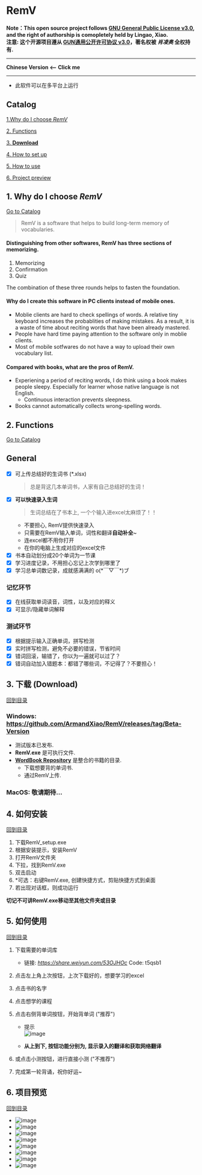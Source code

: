# RemV
**Note：This open source project follows [GNU General Public License v3.0](LICENSE), and the right of authorship is comopletely held by Lingao, Xiao.**  
**注意: 这个开源项目遵从 [GUN通用公开许可协议 v3.0](GUN通用公开许可协议)，著名权被 *肖凌奥* 全权持有.**
***
**Chinese Version <-- Click me**
***
- 此软件可以在多平台上运行
<div id="Catalog"></div>  

## Catalog
 

  [1.Why do I choose *RemV*](#First)  
  
  [2. Functions](#Second)  
  
  [3. **Download**](#Third)  
  
  [4. How to set up](#Fourth)  
  
  [5. How to use](#Fifth)  
  
  [6. Project preview](#Sixth)  
  
<div id="First"></div>  

## 1. Why do I choose *RemV*
[Go to Catalog](#Catalog)

> RemV is a software that helps to build long-term memory of vocabularies.
#### Distinguishing from other softwares, **RemV** has three sections of memorizing.
1. Memorizing
2. Confirmation
3. Quiz 

The combination of these three rounds helps to fasten the foundation.
#### Why do I create this software in PC clients instead of mobile ones.
- Moblie clients are hard to check spellings of words. A relative tiny keyboard 
increases the probablities of making mistakes. As a result, 
it is a waste of time about reciting words that have been already mastered.
- People have hard time paying attention to the software only in moblie clients.
- Most of mobile sotfwares do not have a way to upload their own vocabulary list.
#### Compared with books, what are the **pros** of RemV. 
- Experiening a period of reciting words, I do think using a book makes people sleepy. 
Especially for learner whose native language is not English.
  - Continuous interaction prevents sleepness.
- Books cannot automatically collects wrong-spelling words.

<div id="Second"></div>

## 2. Functions 

[Go to Catalog](#Catalog)

## General
- [x] 可上传总结好的生词书 (*.xlsx)
    > 总是背这几本单词书，人家有自己总结好的生词！
- [x] **可以快速录入生词**
    > 生词总结在了书本上, 一个个输入进excel太麻烦了！！
    - 不要担心, RemV提供快速录入
    - 只需要在RemV输入单词，词性和翻译**自动补全**~
    - 连excel都不用你打开
    - 在你的电脑上生成对应的excel文件
- [x] 书本自动划分成20个单词为一节课
- [x] 学习进度记录，不用担心忘记上次学到哪里了
- [x] 学习总单词数记录，成就感满满的 o(\*￣▽￣\*)ブ

### 记忆环节
- [x] 在线获取单词读音，词性，以及对应的释义
- [x] 可显示/隐藏单词解释

### 测试环节
- [x] 根据提示输入正确单词，拼写检测
- [x] 实时拼写检测，避免不必要的错误，节省时间
- [x] 错词回滚，输错了，你以为一遍就可以过了？
- [x] 错词自动加入错题本：都错了哪些词，不记得了？不要担心！  
<div id="Third"></div>  

## 3. 下载 (Download)  

[回到目录](#Catalog)

### Windows: https://github.com/ArmandXiao/RemV/releases/tag/Beta-Version
  - 测试版本已发布.
  - **RemV.exe** 是可执行文件.
  - **[WordBook Repository](#WordRepository)** 是整合的书籍的目录.
    - 下载想要背的单词书.  
    - 通过RemV上传.
### MacOS: 敬请期待...

<div id="Fourth"></div>  

## 4. 如何安装

[回到目录](#Catalog)  

1. 下载RemV_setup.exe
2. 根据安装提示，安装RemV
3. 打开RemV文件夹
4. 下拉，找到RemV.exe
5. 双击启动  
6. *可选：右键RemV.exe, 创建快捷方式，剪贴快捷方式到桌面 
7. 若出现对话框，则成功运行 

**切记不可讲RemV.exe移动至其他文件夹或目录**  

<div id="Fifth"></div>  

## 5. 如何使用  

[回到目录](#Catalog)  

<div id="WordRepository"></div>  

1. 下载需要的单词库
    - 链接: *https://share.weiyun.com/53OJHOc* Code: t5qsb1  
2. 点击左上角上次按钮，上次下载好的，想要学习的excel
3. 点击书的名字
4. 点击想学的课程
5. 点击右侧背单词按钮，开始背单词 ("推荐")
    - 提示  
    ![image](image/tip_1.jpg)  
    
    - **从上到下, 按钮功能分别为, 显示录入的翻译和获取网络翻译**  

6. 或点击小测按钮，进行直接小测 ("不推荐")  
7. 完成第一轮背诵，祝你好运~  

<div id="Sixth"></div>  

## 6. 项目预览  

[回到目录](#Catalog)

- ![image](image/pic_1.png) 
- ![image](image/pic_2.png) 
- ![image](image/pic_3.png) 
- ![image](image/pic_4.png) 
- ![image](image/pic_5.png) 
- ![image](image/pic_6.png) 
- ![image](image/pic_7.png) 
- ![image](image/pic_8.png) 

